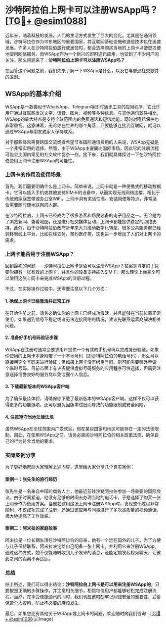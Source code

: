 # 沙特阿拉伯上网卡可以注册WSApp吗？[[TG💪+ @esim1088](https://t.me/s/esim1088)]

近年来，随着科技的发展，人们的生活方式发生了巨大的变化，尤其是在通讯领域。沙特阿拉伯作为中东地区的重要国家，其互联网基础设施和通信技术也在迅速发展。许多人在沙特阿拉伯旅行或居住时，都会选择购买当地的上网卡以便更方便地使用网络服务。而WSApp作为一个新兴的即时通讯应用，也受到了不少用户的关注。那么问题来了：**沙特阿拉伯上网卡可以注册WSApp吗？**

在回答这个问题之前，我们先来了解一下WSApp是什么，以及它与普通社交软件的区别。

## WSApp的基本介绍

WSApp是一款类似于WhatsApp、Telegram等即时通讯工具的应用程序，它允许用户通过互联网发送文字、语音、图片、视频等多种信息。与其他通讯软件相比，WSApp的最大特点是支持全球范围内的免费通话和短信功能，同时对隐私保护也非常重视。这意味着，无论你在世界的哪个角落，只要能够连接到互联网，就可以通过WSApp与朋友或家人保持联系。

对于那些经常需要跨国交流或者希望节省国际通讯费用的人来说，WSApp无疑是一个非常实用的选择。然而，由于WSApp主要面向国际市场，因此它的注册流程可能会比国内常见的社交软件复杂一些。接下来，我们就具体探讨一下在沙特阿拉伯使用上网卡注册WSApp的可能性。

### 上网卡的作用及使用场景

首先，我们需要明确什么是上网卡。简单来说，上网卡就是一种便携式的移动数据卡，它可以插入手机或其他支持SIM卡的设备中，从而实现无线网络连接。相比于传统的家庭宽带或办公室WiFi，上网卡具有灵活性高、安装简便等特点，非常适合需要随时随地联网的人群。

在沙特阿拉伯，上网卡已经成为了很多游客和居民必备的电子用品之一。无论是为了浏览新闻、查看地图，还是进行社交媒体互动，上网卡都能提供稳定的网络支持。此外，由于沙特阿拉伯政府近年来大力推动数字化转型，很多公共服务都已经转移到线上平台，比如在线支付、预约医疗等，这也进一步增加了人们对上网卡的需求。

### 上网卡能否用于注册WSApp？

回到最初的问题——沙特阿拉伯上网卡是否可以注册WSApp？答案是肯定的！只要你拥有一张有效的上网卡，并且你的设备支持插入SIM卡，那么理论上你完全可以使用这张上网卡来完成WSApp的注册过程。

不过，在实际操作过程中，还需要注意以下几个方面：

#### 1. 确保上网卡已经激活并正常工作
在开始注册之前，请务必确认你的上网卡已经成功激活，并且能够在当前位置正常使用。如果遇到信号不稳定或者无法连接网络的情况，建议先联系运营商解决相关问题。

#### 2. 准备好手机号码验证步骤
WSApp在注册时通常会要求用户提供一个有效的手机号码以完成身份验证。如果你使用的上网卡本身附带了一个本地号码（即沙特阿拉伯的电话号码），那么可以直接用这个号码来进行验证；但如果上网卡没有绑定号码，则可能需要额外申请一个临时号码。目前市面上有许多提供虚拟号码服务的应用程序可供选择，但需要注意选择信誉良好的服务商以免泄露个人信息。

#### 3. 下载最新版本的WSApp客户端
为了确保最佳体验，请确保你下载了最新版本的WSApp客户端。这样不仅可以获得更多的功能选项，还可以避免因版本过旧而导致的功能限制或安全风险。

#### 4. 注意遵守当地法律法规
虽然WSApp在全球范围内广受欢迎，但在某些国家和地区可能存在一定的法律限制。因此，在使用WSApp之前，请务必查阅沙特阿拉伯的相关政策法规，确保自己的行为符合当地的要求。

### 实际案例分享

为了更好地帮助大家理解上述内容，这里给大家分享几个真实案例：

#### 案例一：张先生的旅行经历
张先生是一名来自中国的商务人士，他最近前往沙特阿拉伯参加一场重要的国际会议。由于时间紧迫，他没有足够的时间去办理当地的电话卡，于是选择了购买一张上网卡作为备用方案。当他尝试用这张上网卡注册WSApp时，发现整个过程非常顺利，不仅成功完成了注册，还通过该应用与同事进行了多次高质量的视频通话，极大地提高了工作效率。

#### 案例二：阿米拉的家庭故事
阿米拉是一位长期生活在沙特阿拉伯的母亲，她有一个远在国外的儿子。为了方便与儿子保持联系，阿米拉决定给自己配备一张上网卡，并利用它来注册WSApp。通过这种方式，她不仅能随时收到儿子发来的消息，还能定期发起视频聊天，让彼此之间的距离不再遥远。

### 总结

综上所述，我们可以得出结论：**沙特阿拉伯上网卡是可以用来注册WSApp的**。只要按照正确的步骤操作，并注意相关细节，相信每位用户都能够轻松完成注册流程。当然，在享受便捷通讯的同时，我们也应该时刻牢记网络安全的重要性，妥善保管个人资料，防止不必要的麻烦发生。

最后，如果您还有其他关于WSApp或上网卡的问题，欢迎随时向我们咨询！[[TG💪+ @esim1088](https://t.me/s/esim1088) ![Image](https://i.postimg.cc/4NQfJmqS/Snipaste-2025-05-13-00-14-12.png)]
